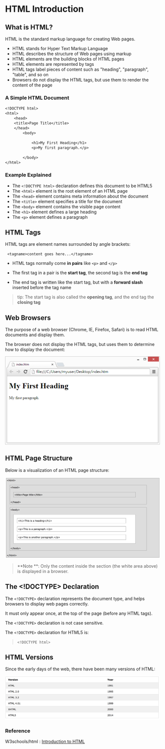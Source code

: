 # HTML Introduction

## What is HTML?

HTML is the standard markup language for creating Web pages.

* HTML stands for Hyper Text Markup Language
* HTML describes the structure of Web pages using markup
* HTML elements are the building blocks of HTML pages
* HTML elements are represented by tags
* HTML tags label pieces of content such as "heading", "paragraph", "table", and so on
* Browsers do not display the HTML tags, but use them to render the content of the page



### A Simple HTML Document

```
<!DOCTYPE html>
<html>
	<head>
	<title>Page Title</title>
	</head>
		<body>
		
			<h1>My First Heading</h1>
			<p>My first paragraph.</p>
		
		</body>
</html>
```


### Example Explained


* The `<!DOCTYPE html>` declaration defines this document to be HTML5
* The `<html>` element is the root element of an HTML page
* The `<head>` element contains meta information about the document
* The `<title>` element specifies a title for the document
* The `<body>` element contains the visible page content
* The `<h1>` element defines a large heading
* The `<p>` element defines a paragraph

## HTML Tags

HTML tags are element names surrounded by angle brackets:

` <tagname>content goes here...</tagname>`

* HTML tags normally come **in pairs** like `<p>` and `</p>`

* The first tag in a pair is the **start tag**, the second tag is the **end tag**

* The end tag is written like the start tag, but with a **forward slash** inserted before the tag name

>tip: The start tag is also called the **opening tag**, and the end tag the **closing tag**

## Web Browsers
The purpose of a web browser (Chrome, IE, Firefox, Safari) is to read HTML documents and display them.

The browser does not display the HTML tags, but uses them to determine how to display the document:

![Alt text](images/img_chrome.png)

## HTML Page Structure

Below is a visualization of an HTML page structure:

![Alt text](images/html_page_structure.png)

> **Note **: Only the content inside the <body> section (the white area above) is displayed in a browser.

## The <!DOCTYPE> Declaration


The `<!DOCTYPE>` declaration represents the document type, and helps browsers to display web pages correctly.

It must only appear once, at the top of the page (before any HTML tags).

The `<!DOCTYPE>` declaration is not case sensitive.

The `<!DOCTYPE>` declaration for HTML5 is:

>`<!DOCTYPE html>`

## HTML Versions

Since the early days of the web, there have been many versions of HTML:

![Alt text](images/html_versions.png)


### Reference 

W3schools/html : [Introduction to HTML](https://www.w3schools.com/html/html_intro.asp)
